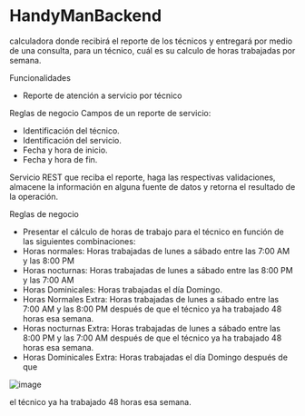 # HandyManBackend

calculadora donde recibirá el reporte de los técnicos y entregará por medio de una consulta, para un técnico, cuál es su calculo de
horas trabajadas por semana.

Funcionalidades
- Reporte de atención a servicio por técnico

Reglas de negocio
Campos de un reporte de servicio:
- Identificación del técnico.
- Identificación del servicio.
- Fecha y hora de inicio.
- Fecha y hora de fin.

Servicio REST que reciba el reporte, haga las respectivas validaciones, almacene
la información en alguna fuente de datos y retorna el resultado de la operación.

Reglas de negocio
- Presentar el cálculo de horas de trabajo para el técnico en función de las siguientes
combinaciones:
- Horas normales: Horas trabajadas de lunes a sábado entre las 7:00 AM y las
8:00 PM
- Horas nocturnas: Horas trabajadas de lunes a sábado entre las 8:00 PM y las
7:00 AM
- Horas Dominicales: Horas trabajadas el día Domingo.
- Horas Normales Extra: Horas trabajadas de lunes a sábado entre las 7:00
AM y las 8:00 PM después de que el técnico ya ha trabajado 48 horas esa
semana.
- Horas nocturnas Extra: Horas trabajadas de lunes a sábado entre las 8:00
PM y las 7:00 AM después de que el técnico ya ha trabajado 48 horas esa
semana.
- Horas Dominicales Extra: Horas trabajadas el día Domingo después de que

![image](https://github.com/AlejandroHack1/HandyManBackend/assets/17314013/56a69b61-5d11-410d-bb2a-1a9712d10117)

el técnico ya ha trabajado 48 horas esa semana.
